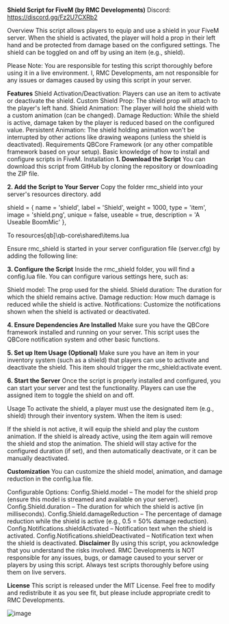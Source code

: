 **Shield Script for FiveM (by RMC Developments)**
Discord: https://discord.gg/Fz2U7CXRb2

Overview
This script allows players to equip and use a shield in your FiveM server. When the shield is activated, the player will hold a prop in their left hand and be protected from damage based on the configured settings. The shield can be toggled on and off by using an item (e.g., shield).

Please Note: You are responsible for testing this script thoroughly before using it in a live environment. I, RMC Developments, am not responsible for any issues or damages caused by using this script in your server.

**Features**
Shield Activation/Deactivation: Players can use an item to activate or deactivate the shield.
Custom Shield Prop: The shield prop will attach to the player's left hand.
Shield Animation: The player will hold the shield with a custom animation (can be changed).
Damage Reduction: While the shield is active, damage taken by the player is reduced based on the configured value.
Persistent Animation: The shield holding animation won't be interrupted by other actions like drawing weapons (unless the shield is deactivated).
Requirements
QBCore Framework (or any other compatible framework based on your setup).
Basic knowledge of how to install and configure scripts in FiveM.
Installation
**1. Download the Script**
You can download this script from GitHub by cloning the repository or downloading the ZIP file.

**2. Add the Script to Your Server**
Copy the folder rmc_shield into your server's resources directory.
add     

shield                     = { name = 'shield', label = 'Shield', weight = 1000, type = 'item', image = 'shield.png', unique = false, useable = true, description = 'A Useable BoomMic' },

To resources\[qb]\qb-core\shared\items.lua

Ensure rmc_shield is started in your server configuration file (server.cfg) by adding the following line:

**3. Configure the Script**
Inside the rmc_shield folder, you will find a config.lua file. You can configure various settings here, such as:

Shield model: The prop used for the shield.
Shield duration: The duration for which the shield remains active.
Damage reduction: How much damage is reduced while the shield is active.
Notifications: Customize the notifications shown when the shield is activated or deactivated.

**4. Ensure Dependencies Are Installed**
Make sure you have the QBCore framework installed and running on your server. This script uses the QBCore notification system and other basic functions.

**5. Set up Item Usage (Optional)**
Make sure you have an item in your inventory system (such as a shield) that players can use to activate and deactivate the shield. This item should trigger the rmc_shield:activate event.

**6. Start the Server**
Once the script is properly installed and configured, you can start your server and test the functionality. Players can use the assigned item to toggle the shield on and off.

Usage
To activate the shield, a player must use the designated item (e.g., shield) through their inventory system. When the item is used:

If the shield is not active, it will equip the shield and play the custom animation.
If the shield is already active, using the item again will remove the shield and stop the animation.
The shield will stay active for the configured duration (if set), and then automatically deactivate, or it can be manually deactivated.

**Customization**
You can customize the shield model, animation, and damage reduction in the config.lua file.

Configurable Options:
Config.Shield.model – The model for the shield prop (ensure this model is streamed and available on your server).
Config.Shield.duration – The duration for which the shield is active (in milliseconds).
Config.Shield.damageReduction – The percentage of damage reduction while the shield is active (e.g., 0.5 = 50% damage reduction).
Config.Notifications.shieldActivated – Notification text when the shield is activated.
Config.Notifications.shieldDeactivated – Notification text when the shield is deactivated.
**Disclaimer**
By using this script, you acknowledge that you understand the risks involved. RMC Developments is NOT responsible for any issues, bugs, or damage caused to your server or players by using this script. Always test scripts thoroughly before using them on live servers.

**License**
This script is released under the MIT License. Feel free to modify and redistribute it as you see fit, but please include appropriate credit to RMC Developments.



![image](https://github.com/user-attachments/assets/cc22bf7c-56b4-4df5-a668-21a2c974d7ed)

